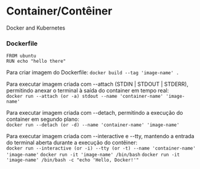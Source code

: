 # Container/Contêiner
Docker and Kubernetes


### Dockerfile

```
FROM ubuntu
RUN echo "hello there"
```

Para criar imagem do Dockerfile:
`docker build --tag 'image-name' .`

Para executar imagem criada com --attach (STDIN | STDOUT | STDERR), permitindo anexar o terminal à saída do container em tempo real:  
`docker run --attach (or -a) stdout --name 'container-name' 'image-name'`

Para executar imagem criada com --detach, permitindo a execução do container em segundo plano:  
`docker run --detach (or -d) --name 'container-name' 'image-name'`

Para executar imagem criada com --interactive e --tty, mantendo a entrada do terminal aberta durante a execução do contêiner:  
`docker run --interactive (or -i) --tty (or -t) --name 'container-name' 'image-name'`
`docker run -it 'image-name' /bin/bash`
`docker run -it 'image-name' /bin/bash -c "echo 'Hello, Docker!'"`

